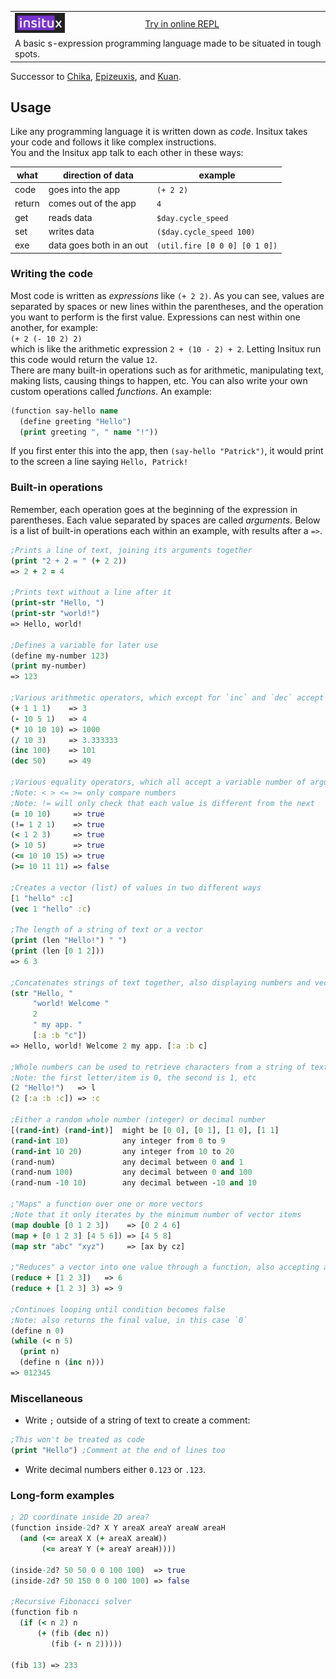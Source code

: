<table>
  <tr>
    <td><img src="media/Insitux.png" alt="Insitux logo" height="32"></td>
    <td><a href="https://insitux.phunanon.repl.co/">Try in online REPL</a></td>
  </tr>
  <tr>
    <td colspan="2">A basic s-expression programming language made to be situated in tough spots.</td>
  </tr>
</table>

Successor to [Chika](https://github.com/phunanon/Chika),
[Epizeuxis](https://github.com/phunanon/Epizeuxis),
and [Kuan](https://github.com/phunanon/Kuan).

## Usage

Like any programming language it is written down as _code_. Insitux takes your
code and follows it like complex instructions.  
You and the Insitux app talk to each other in these ways:

| what   | direction of data        | example                       |
| ------ | ------------------------ | ----------------------------- |
| code   | goes into the app        | `(+ 2 2)`                     |
| return | comes out of the app     | `4`                           |
| get    | reads data               | `$day.cycle_speed`            |
| set    | writes data              | `($day.cycle_speed 100)`      |
| exe    | data goes both in an out | `(util.fire [0 0 0] [0 1 0])` |

### Writing the code

Most code is written as _expressions_ like `(+ 2 2)`. As you can see, values are
separated by spaces or new lines within the parentheses, and the operation you want to
perform is the first value. Expressions can nest within one another, for
example:  
`(+ 2 (- 10 2) 2)`  
which is like the arithmetic expression `2 + (10 - 2) + 2`. Letting Insitux run
this code would return the value `12`.  
There are many built-in operations such as for arithmetic, manipulating text,
making lists, causing things to happen, etc. You can also write your own custom
operations called _functions_. An example:

```clj
(function say-hello name
  (define greeting "Hello")
  (print greeting ", " name "!"))
```

If you first enter this into the app, then `(say-hello "Patrick")`, it would
print to the screen a line saying `Hello, Patrick!`

### Built-in operations

Remember, each operation goes at the beginning of the expression in parentheses.
Each value separated by spaces are called _arguments_. Below is a list of
built-in operations each within an example, with results after a `=>`.

```clj
;Prints a line of text, joining its arguments together
(print "2 + 2 = " (+ 2 2))
=> 2 + 2 = 4

;Prints text without a line after it
(print-str "Hello, ")
(print-str "world!")
=> Hello, world!

;Defines a variable for later use
(define my-number 123)
(print my-number)
=> 123

;Various arithmetic operators, which except for `inc` and `dec` accept a variable number of arguments
(+ 1 1 1)    => 3
(- 10 5 1)   => 4
(* 10 10 10) => 1000
(/ 10 3)     => 3.333333
(inc 100)    => 101
(dec 50)     => 49

;Various equality operators, which all accept a variable number of arguments
;Note: < > <= >= only compare numbers
;Note: != will only check that each value is different from the next
(= 10 10)     => true
(!= 1 2 1)    => true
(< 1 2 3)     => true
(> 10 5)      => true
(<= 10 10 15) => true
(>= 10 11 11) => false

;Creates a vector (list) of values in two different ways
[1 "hello" :c]
(vec 1 "hello" :c)

;The length of a string of text or a vector
(print (len "Hello!") " ")
(print (len [0 1 2]))
=> 6 3

;Concatenates strings of text together, also displaying numbers and vectors as text too
(str "Hello, "
     "world! Welcome "
     2
     " my app. "
     [:a :b "c"])
=> Hello, world! Welcome 2 my app. [:a :b c]

;Whole numbers can be used to retrieve characters from a string of text or items from a vector
;Note: the first letter/item is 0, the second is 1, etc
(2 "Hello!")   => l
(2 [:a :b :c]) => :c

;Either a random whole number (integer) or decimal number
[(rand-int) (rand-int)]  might be [0 0], [0 1], [1 0], [1 1]
(rand-int 10)            any integer from 0 to 9
(rand-int 10 20)         any integer from 10 to 20
(rand-num)               any decimal between 0 and 1
(rand-num 100)           any decimal between 0 and 100
(rand-num -10 10)        any decimal between -10 and 10

;"Maps" a function over one or more vectors
;Note that it only iterates by the minimum number of vector items
(map double [0 1 2 3])    => [0 2 4 6]
(map + [0 1 2 3] [4 5 6]) => [4 5 8]
(map str "abc" "xyz")     => [ax by cz]

;"Reduces" a vector into one value through a function, also accepting an initial value as its second argument
(reduce + [1 2 3])   => 6
(reduce + [1 2 3] 3) => 9

;Continues looping until condition becomes false
;Note: also returns the final value, in this case `0`
(define n 0)
(while (< n 5)
  (print n)
  (define n (inc n)))
=> 012345
```

### Miscellaneous

- Write `;` outside of a string of text to create a comment:

```clj
;This won't be treated as code
(print "Hello") ;Comment at the end of lines too
```

- Write decimal numbers either `0.123` or `.123`.

### Long-form examples

```clj
; 2D coordinate inside 2D area?
(function inside-2d? X Y areaX areaY areaW areaH
  (and (<= areaX X (+ areaX areaW))
       (<= areaY Y (+ areaY areaH))))

(inside-2d? 50 50 0 0 100 100)  => true
(inside-2d? 50 150 0 0 100 100) => false

;Recursive Fibonacci solver
(function fib n
  (if (< n 2) n
      (+ (fib (dec n))
         (fib (- n 2)))))

(fib 13) => 233
```
